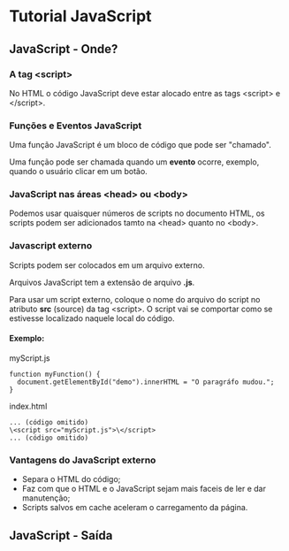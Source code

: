 # **Tutorial JavaScript**

## **JavaScript - Onde?**

### **A tag \<script>**

No HTML o código JavaScript deve estar alocado entre as tags \<script> e \</script>.

### **Funções e Eventos JavaScript**

Uma função JavaScript é um bloco de código que pode ser "chamado".

Uma função pode ser chamada quando um **evento** ocorre, exemplo, quando o usuário clicar em um botão.

### **JavaScript nas áreas \<head> ou \<body>**

Podemos usar quaisquer números de scripts no documento HTML, os scripts podem ser adicionados tamto na \<head> quanto no \<body>.

### **Javascript externo**

Scripts podem ser colocados em um arquivo externo.

Arquivos JavaScript tem a extensão de arquivo **.js**.

Para usar um script externo, coloque o nome do arquivo do script no atributo **src** (source) da tag \<script>. O script vai se comportar como se estivesse localizado naquele local do código.

#### **Exemplo:**

myScript.js
```
function myFunction() {
  document.getElementById("demo").innerHTML = "O paragráfo mudou.";
}
```

index.html
```
... (código omitido)
\<script src="myScript.js">\</script>
... (código omitido)
```

### **Vantagens do JavaScript externo**

- Separa o HTML do código;
- Faz com que o HTML e o JavaScript sejam mais faceis de ler e dar manutenção;
- Scripts salvos em cache aceleram o carregamento da página.

## **JavaScript - Saída**

